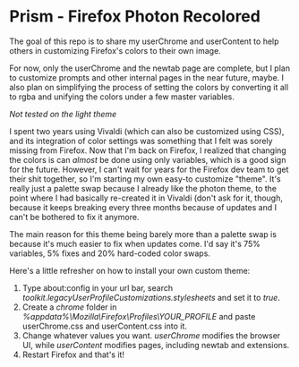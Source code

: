 # Prism - Firefox Photon Recolored
The goal of this repo is to share my userChrome and userContent to help others in customizing Firefox's colors to their own image.

For now, only the userChrome and the newtab page are complete, but I plan to customize prompts and other internal pages in the near future, maybe. I also plan on simplifying the process of setting the colors by converting it all to rgba and unifying the colors under a few master variables.

*Not tested on the light theme*

I spent two years using Vivaldi (which can also be customized using CSS), and its integration of color settings was something that I felt was sorely missing from Firefox. Now that I'm back on Firefox, I realized that changing the colors is can *almost* be done using only variables, which is a good sign for the future. However, I can't wait for years for the Firefox dev team to get their shit together, so I'm starting my own easy-to customize "theme". It's really just a palette swap because I already like the photon theme, to the point where I had basically re-created it in Vivaldi (don't ask for it, though, because it keeps breaking every three months because of updates and I can't be bothered to fix it anymore.

The main reason for this theme being barely more than a palette swap is because it's much easier to fix when updates come. I'd say it's 75% variables, 5% fixes and 20% hard-coded color swaps.

Here's a little refresher on how to install your own custom theme:

1. Type about:config in your url bar, search *toolkit.legacyUserProfileCustomizations.stylesheets* and set it to *true*.
2. Create a *chrome* folder in *%appdata%\Mozilla\Firefox\Profiles\YOUR_PROFILE* and paste userChrome.css and userContent.css into it.
3. Change whatever values you want. *userChrome* modifies the browser UI, while *userContent* modifies pages, including newtab and extensions.
4. Restart Firefox and that's it!
